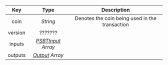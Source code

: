 |   Key   |                  Type                   |                  Description                   |
| :-----: | :-------------------------------------: | :--------------------------------------------: |
|  coin   |                *String*                 | Denotes the coin being used in the transaction |
| version |                 ???????                 |                                                |
| inputs  | [*PSBTInput*](/docs/dev-resources/documentation/javascript-sdk-ref/types#psbtinput) *Array* |                                                |
| outputs |    [*Output*](/docs/dev-resources/documentation/javascript-sdk-ref/types#output) *Array*    |                                                |

